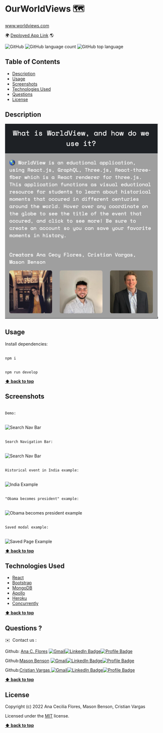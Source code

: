 # OurWorldViews 🗺
www.worldviews.com

🌍 [Deployed App Link](https://my-world-view.herokuapp.com/) 🌎

![GitHub](https://img.shields.io/github/license/anacecyflores1/WorldView)
![GitHub language count](https://img.shields.io/github/languages/count/anacecyflores1/WorldView)
![GitHub top language](https://img.shields.io/github/languages/top/anacecyflores1/WorldView)

## Table of Contents

- [Description](#description)
- [Usage](#usage)
- [Screenshots](#screenshots)
- [Technologies Used](#technologies-used)
- [Questions](#questions)
- [License](#license)

## Description

<img src="client/src/assets/screenshots/about.png" alt="About Our Project" title="About WorldView"> 
<br>
<!-- 
```
🌎 WorldView is an eductional application created using React.js, GraphQL, Three.js, and
React-three-fiber, a React renderer for three.js. This application
functions as visual eductional resource for students of all ages to learn about
historical moments that occured in different centuries around the globe.
Hover over any coordinate to see the title and location of the event that occured, and click on the coordinate to learn more!
As a logged-in user, you are able to save events you are interested in coming back to in the future.
Be sure to create an account so you can save your favorite moments in history!
``` -->

## Usage

Install dependencies:

```

npm i

```

```

npm run develop

```

**[⬆ back to top](#table-of-contents)**

## Screenshots

```

Demo:

```

<br>
<img src="client/src/assets/screenshots/gif.gif" alt="Search Nav Bar" title="Search Nav Bar">
<br>

```

Search Navigation Bar:

```

<br>
<img src="client/src/assets/screenshots/search.png" alt="Search Nav Bar" title="Search Nav Bar">
<br>

```

Historical event in India example:

```

<br>
<img src="client/src/assets/screenshots/india.png" alt="India Example" title="India">
<br>

```

"Obama becomes president" example:

```

<br>
<img src="client/src/assets/screenshots/obama.png" alt="Obama becomes president example" title="Obama becomes president">
<br>

```

Saved modal example:

```

<br>
<img src="client/src/assets/screenshots/saved.png" alt="Saved Page Example" title="Saved Page">
<br>

**[⬆ back to top](#table-of-contents)**

## Technologies Used

- [React](https://nodejs.org/en/)
- [Bootstrap](https://getbootstrap.com/docs/4.0/components/modal/)
- [MongoDB](https://www.mongodb.com/docs/manual/tutorial/install-mongodb-on-os-x/)
- [Apollo](https://studio.apollographql.com/)
- [Heroku](https://id.heroku.com/login)
- [Concurrently](https://www.npmjs.com/package/concurrently)

**[⬆ back to top](#table-of-contents)**

## Questions ?

✉️  Contact us :

Github: [Ana C. Flores](https://github.com/anacecyflores1)
<a href="mailto: anacecyflores1@gmail.com"><img src="https://img.shields.io/badge/Gmail-D14836?style=for-the-badge&logo=gmail&logoColor=white&color=071A2C" alt="Gmail"/></a><a href="https://www.linkedin.com/in/anacecyflores/"><img src="https://img.shields.io/badge/LinkedIn-blue?style=for-the-badge&logo=linkedin&logoColor=white&color=071A2C" alt="LinkedIn Badge"/></a><a href="https://cecy-professional-portfolio.herokuapp.com/" target="_blank"><img src="https://img.shields.io/badge/Profile-430098?style=for-the-badge&logo=heroku&logoColor=white&color=071A2C" alt="Profile Badge"/></a>

Github:[Mason Benson](https://github.com/mbenson025)
<a href="mailto: mbenson025@gmail.com"><img src="https://img.shields.io/badge/Gmail-D14836?style=for-the-badge&logo=gmail&logoColor=white&color=071A2C" alt="Gmail"/></a><a href="https://www.linkedin.com/in/mason-benson-6591b5102/"><img src="https://img.shields.io/badge/LinkedIn-blue?style=for-the-badge&logo=linkedin&logoColor=white&color=071A2C" alt="LinkedIn Badge"/></a><a href="https://mb-reactportfolio.herokuapp.com/" target="_blank"><img src="https://img.shields.io/badge/Profile-430098?style=for-the-badge&logo=heroku&logoColor=white&color=071A2C" alt="Profile Badge"/></a>

Github:[Cristian Vargas ](https://github.com/vcristian1)
<a href="mailto: cristian.v0223@gmail.com"><img src="https://img.shields.io/badge/Gmail-D14836?style=for-the-badge&logo=gmail&logoColor=white&color=071A2C" alt="Gmail"/></a><a href="https://www.linkedin.com/in/cristian-vargas-13686a1a3/"><img src="https://img.shields.io/badge/LinkedIn-blue?style=for-the-badge&logo=linkedin&logoColor=white&color=071A2C" alt="LinkedIn Badge"/></a><a href="https://vcristian1.github.io/vcristian_portfolio_demo/" target="_blank"><img src="https://img.shields.io/badge/Profile-430098?style=for-the-badge&logo=heroku&logoColor=white&color=071A2C" alt="Profile Badge"/></a>

**[⬆ back to top](#table-of-contents)**

## License

Copyright (c) 2022 Ana Cecilia Flores, Mason Benson, Cristian Vargas

Licensed under the [MIT](LICENSE) license.

**[⬆ back to top](#table-of-contents)**
